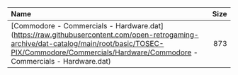 |Name|Size|
|:---|---:|
|[Commodore - Commercials - Hardware.dat](https://raw.githubusercontent.com/open-retrogaming-archive/dat-catalog/main/root/basic/TOSEC-PIX/Commodore/Commercials/Hardware/Commodore - Commercials - Hardware.dat)|873|
